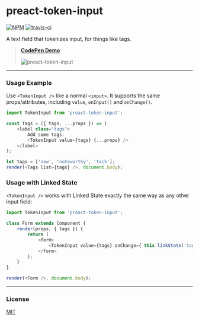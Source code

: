 # preact-token-input

[![NPM](http://img.shields.io/npm/v/preact-token-input.svg)](https://www.npmjs.com/package/preact-token-input)
[![travis-ci](https://travis-ci.org/developit/preact-token-input.svg)](https://travis-ci.org/developit/preact-token-input)

A text field that tokenizes input, for things like tags.

> **[CodePen Demo](http://codepen.io/developit/pen/WrxmGx?editors=001)**
>
> ![preact-token-input](https://i.gyazo.com/36d5e8d0e0f7f04301a503d0fa5fd270.gif)

---


### Usage Example

Use `<TokenInput />` like a normal `<input>`. It supports the same props/attributes, including `value`, `onInput()` and `onChange()`.

```js
import TokenInput from 'preact-token-input';

const Tags = ({ tags, ...props }) => (
	<label class="tags">
		Add some tags:
		<TokenInput value={tags} {...props} />
	</label>
);

let tags = ['new', 'noteworthy', 'tech'];
render(<Tags list={tags} />, document.body);
```


### Usage with Linked State

`<TokenInput />` works with Linked State exactly the same way as any other input field:

```js
import TokenInput from 'preact-token-input';

class Form extends Component {
	render(props, { tags }) {
		return (
			<form>
				<TokenInput value={tags} onChange={ this.linkState('tags') } />
			</form>
		);
	}
}

render(<Form />, document.body);
```


---


### License

[MIT]


[Preact]: https://github.com/developit/preact
[MIT]: http://choosealicense.com/licenses/mit/
